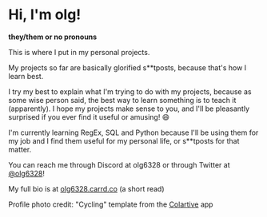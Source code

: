 # Hi, I'm olg!

**they/them or no pronouns**

This is where I put in my personal projects. 

My projects so far are basically glorified s\*\*tposts, because that's how I learn best. 

I try my best to explain what I'm trying to do with my projects, because as some wise person said, the best way to learn something is to teach it (apparently). I hope my projects make sense to you, and I'll be pleasantly surprised if you ever find it useful or amusing! :smile: 

I'm currently learning RegEx, SQL and Python because I'll be using them for my job and I find them useful for my personal life, or s\*\*tposts for that matter.

You can reach me through Discord at olg6328 or through Twitter at [@olg6328](https://twitter.com/olg6328)!

My full bio is at [olg6328.carrd.co](https://olg6328.carrd.co) (a short read)

Profile photo credit: "Cycling" template from the [Colartive](https://play.google.com/store/apps/details?id=com.colartive.wallpapers&hl=en_US&gl=US) app

<!---
olg6328/olg6328 is a ✨ special ✨ repository because its `README.md` (this file) appears on your GitHub profile.
You can click the Preview link to take a look at your changes.
--->
